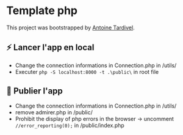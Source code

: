 # Template php

This project was bootstrapped by [Antoine Tardivel](https://www.antoinetardivel.com/).

## ⚡️ Lancer l'app en local 

* Change the connection informations in Connection.php in /utils/
* Executer `php -S localhost:8000 -t .\public\` in root file

## 💨 Publier l'app

* Change the connection informations in Connection.php in /utils/
* remove admirer.php in /public/
* Prohibit the display of php errors in the browser -> uncomment `//error_reporting(0);` in /public/index.php